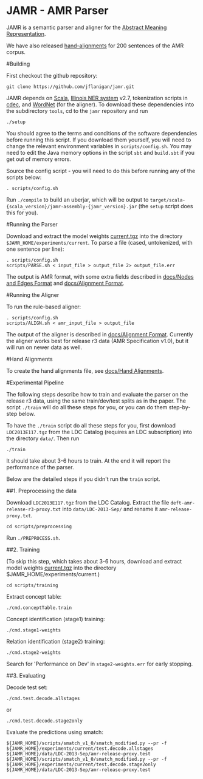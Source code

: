 JAMR - AMR Parser
=================

JAMR is a semantic parser and aligner for the [Abstract Meaning
Representation](http://amr.isi.edu/). 

We have also released [hand-alignments](docs/Hand_Alignments.md) for 200 sentences of the AMR corpus.

#Building

First checkout the github repository:

    git clone https://github.com/jflanigan/jamr.git

JAMR depends on [Scala](http://www.scala-lang.org), [Illinois NER
system](http://cogcomp.cs.illinois.edu/page/download_view/NETagger) v2.7,
tokenization scripts in [cdec](https://github.com/redpony/cdec),
and [WordNet](http://wordnetcode.princeton.edu/3.0/WordNet-3.0.tar.gz) (for the
aligner). To download these dependencies into the subdirectory `tools`,
cd to the `jamr` repository and run

    ./setup

You should agree to the terms and conditions of the software dependencies
before running this script.  If you download them yourself, you will need to change
the relevant environment variables in `scripts/config.sh`.
You may need to edit the Java memory options in the script `sbt` and `build.sbt` if
you get out of memory errors.

Source the config script - you will need to do this before running any of the scripts below:

    . scripts/config.sh

Run `./compile` to build an uberjar, which will be output to `target/scala-{scala_version}/jamr-assembly-{jamr_version}.jar`
(the `setup` script does this for you).

#Running the Parser

Download and extract the model weights [current.tgz](http://cs.cmu.edu/~jmflanig/current.tgz) into the directory `$JAMR_HOME/experiments/current`.  To parse a file (cased, untokenized, with one sentence per line):

    . scripts/config.sh
    scripts/PARSE.sh < input_file > output_file 2> output_file.err

The output is AMR format, with some extra fields described in [docs/Nodes and Edges Format](docs/Nodes_and_Edges_Format.md) and [docs/Alignment Format](docs/Alignment_Format.md).

#Running the Aligner

To run the rule-based aligner:

    . scripts/config.sh
    scripts/ALIGN.sh < amr_input_file > output_file

The output of the aligner is described in [docs/Alignment Format](docs/Alignment_Format.md).  Currently the aligner works best for release r3 data (AMR Specification v1.0), but it will run on newer data as well.

#Hand Alignments

To create the hand alignments file, see [docs/Hand Alignments](docs/Hand_Alignments.md).

#Experimental Pipeline

The following steps describe how to train and evaluate the parser on the release r3
data, using the same train/dev/test splits as in the paper.  The script
`./train` will do all these steps for you, or you can do them step-by-step below.

To have the `./train` script do all these steps for you, first download
`LDC2013E117.tgz` from the LDC Catalog (requires an LDC subscription) into the directory `data/`.
Then run

    ./train

It should take about 3-6 hours to train.  At the end it will report the
performance of the parser.

Below are the detailed steps if you didn't run the `train` script.

##1. Preprocessing the data

Download `LDC2013E117.tgz` from the LDC Catalog.
Extract the file `deft-amr-release-r3-proxy.txt` into `data/LDC-2013-Sep/` and rename it
`amr-release-proxy.txt`.

    cd scripts/preprocessing

Run `./PREPROCESS.sh`.


##2. Training

(To skip this step, which takes about 3-6 hours, download and extract model
weights [current.tgz](http://cs.cmu.edu/~jmflanig/current.tgz) into the
directory $JAMR_HOME/experiments/current.)

    cd scripts/training

Extract concept table:

    ./cmd.conceptTable.train

Concept identification (stage1) training:

    ./cmd.stage1-weights

Relation identification (stage2) training:

    ./cmd.stage2-weights

Search for 'Performance on Dev' in `stage2-weights.err` for early stopping.


##3. Evaluating

Decode test set:

    ./cmd.test.decode.allstages

  or

    ./cmd.test.decode.stage2only

Evaluate the predictions using smatch:

    ${JAMR_HOME}/scripts/smatch_v1_0/smatch_modified.py --pr -f ${JAMR_HOME}/experiments/current/test.decode.allstages ${JAMR_HOME}/data/LDC-2013-Sep/amr-release-proxy.test
    ${JAMR_HOME}/scripts/smatch_v1_0/smatch_modified.py --pr -f ${JAMR_HOME}/experiments/current/test.decode.stage2only ${JAMR_HOME}/data/LDC-2013-Sep/amr-release-proxy.test

